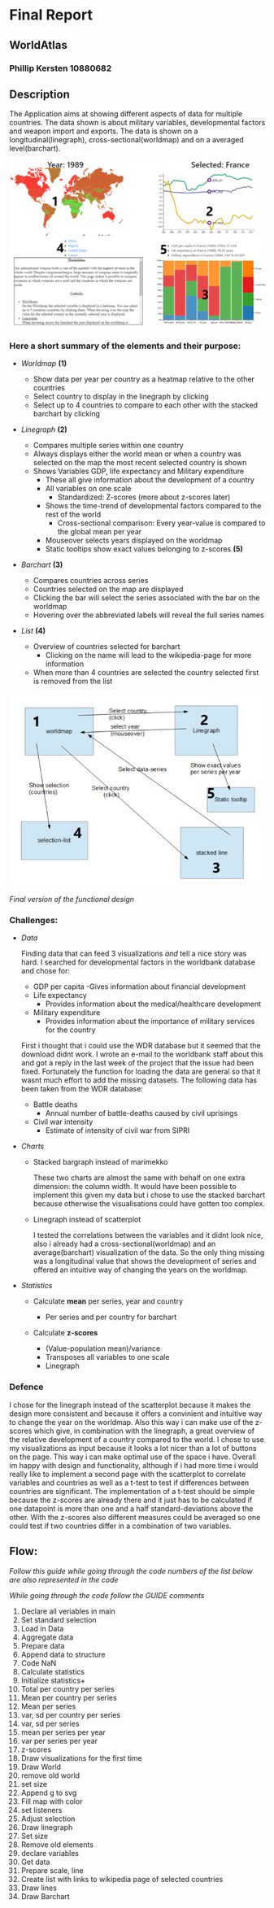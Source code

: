 # Final Report
## WorldAtlas
### Phillip Kersten 10880682


## Description

The Application aims at showing different aspects of data for multiple countries.
The data shown is about military variables, developmental factors and weapon import
and exports. The data is shown on a longitudinal(linegraph), cross-sectional(worldmap)
and on a averaged level(barchart).

![Final Version](/doc/screenshotFinal.PNG)


### Here a short summary of the elements and their purpose:

- *Worldmap* **(1)**
  - Show data per year per country as a heatmap relative to the other countries
  - Select country to display in the linegraph by clicking
  - Select up to 4 countries to compare to each other with the stacked barchart by clicking


- *Linegraph* **(2)**
  - Compares multiple series within one country
  - Always displays either the world mean or when a country was selected on the map the most recent selected country is shown
  - Shows Variables GDP, life expectancy and Military expenditure
    - These all give information about the development of a country
    - All variables on one scale
      - Standardized: Z-scores (more about z-scores later)
    - Shows the time-trend of developmental factors compared to the rest of the world
      - Cross-sectional comparison: Every year-value is compared to the global mean per year
    - Mouseover selects years displayed on the worldmap
    - Static tooltips show exact values belonging to z-scores **(5)**


- *Barchart* **(3)**
  - Compares countries across series
  - Countries selected on the map are displayed
  - Clicking the bar will select the series associated with the bar on the worldmap
  - Hovering over the abbreviated labels will reveal the full series names


- *List* **(4)**
  - Overview of countries selected for barchart
    - Clicking on the name will lead to the wikipedia-page for more information
  - When more than 4 countries are selected the country selected first is removed from the list

![Functional design](/doc/finalDesign.PNG)

*Final version of the functional design*


### Challenges:

- *Data*

  Finding data that can feed 3 visualizations *and* tell a nice story was hard. I searched for developmental factors in the worldbank database and chose for:

  - GDP per capita
    -Gives information about financial development
  - Life expectancy
    - Provides information about the medical/healthcare development
  - Military expenditure
    - Provides information about the importance of military services for the country

  First i thought that i could use the WDR database but it seemed that the download didnt work. I wrote an e-mail to the worldbank staff about this and got a reply in the last week of the project that the issue had been fixed. Fortunately the function for loading the data are general so that it wasnt much effort to add the missing datasets. The following data has been taken from the WDR database:

  - Battle deaths
    - Annual number of battle-deaths caused by civil uprisings
  - Civil war intensity
    - Estimate of intensity of civil war from SIPRI

- *Charts*
  - Stacked bargraph instead of marimekko

      These two charts are almost the same with behalf on one extra dimension: the column width. It would have been possible to implement this given my data but i chose to use the stacked barchart because otherwise the visualisations could have gotten too complex.

  - Linegraph instead of scatterplot

      I tested the correlations between the variables and it didnt look nice, also i already had a cross-sectional(worldmap) and an average(barchart) visualization of the data. So the only thing missing was a longitudinal value that shows the development of series and offered an intuitive way of changing the years on the worldmap.


- *Statistics*
  - Calculate **mean** per series, year and country
    - Per series and per country for barchart

  - Calculate **z-scores**
    - (Value-population mean)/variance
    - Transposes all variables to one scale
    - Linegraph


### Defence
I chose for the linegraph instead of the scatterplot because it makes the design more consistent and because it offers a convinient and intuitive way to change the year on the worldmap. Also this way i can make use of the z-scores which give, in combination with the linegraph, a great overview of the relative development of a country compared to the world. I chose to use my visualizations as input because it looks a lot nicer than a lot of buttons on the page. This way i can make optimal use of the space i have. Overall im happy with design and functionality, although if i had more time i would really like to implement a second page with the scatterplot to correlate variables and countries as well as a t-test to test if differences between countries are significant. The implementation of a t-test should be simple because the z-scores are already there and it just has to be calculated if one datapoint is more than one and a half standard-deviations above the other. With the z-scores also different measures could be averaged so one could test if two countries differ in a combination of two variables.

## Flow:

*Follow this guide while going through the code numbers of the list below are also represented in the code*

*While going through the code follow the GUIDE comments*

1. Declare all veriables in main
2. Set standard selection
3. Load in Data
4. Aggregate data
  1. Prepare data
  2. Append data to structure
  3. Code NaN
5. Calculate statistics
  1. Initialize statistics+
  2. Total per country per series
  3. Mean per country per series
  4. Mean per series
  5. var, sd per country per series
  6. var, sd per series
  7. mean per series per year
  8. var per series per year
  9. z-scores
6. Draw visualizations for the first time
7. Draw World
  1. remove old world
  2. set size
  3. Append g to svg
  4. Fill map with color
  5. set listeners
  6. Adjust selection
8. Draw linegraph
  1. Set size
  2. Remove old elements
  3. declare variables
  4. Get data
  5. Prepare scale, line
  6. Create list with links to wikipedia page of selected countries
  7. Draw lines
9. Draw Barchart
